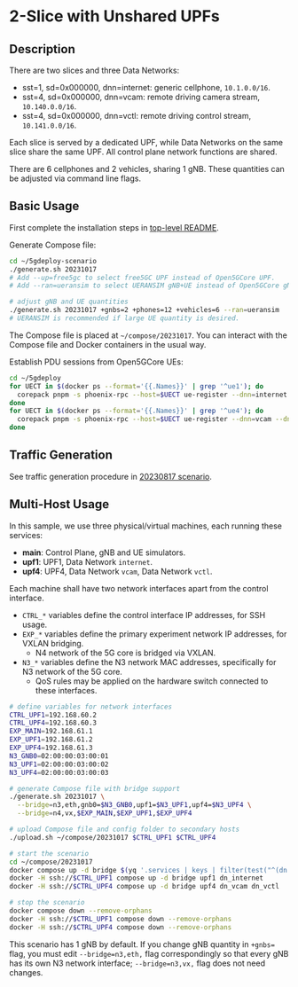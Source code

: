 # 2-Slice with Unshared UPFs

## Description

There are two slices and three Data Networks:

* sst=1, sd=0x000000, dnn=internet: generic cellphone, `10.1.0.0/16`.
* sst=4, sd=0x000000, dnn=vcam: remote driving camera stream, `10.140.0.0/16`.
* sst=4, sd=0x000000, dnn=vctl: remote driving control stream, `10.141.0.0/16`.

Each slice is served by a dedicated UPF, while Data Networks on the same slice share the same UPF.
All control plane network functions are shared.

There are 6 cellphones and 2 vehicles, sharing 1 gNB.
These quantities can be adjusted via command line flags.

## Basic Usage

First complete the installation steps in [top-level README](../README.md).

Generate Compose file:

```bash
cd ~/5gdeploy-scenario
./generate.sh 20231017
# Add --up=free5gc to select free5GC UPF instead of Open5GCore UPF.
# Add --ran=ueransim to select UERANSIM gNB+UE instead of Open5GCore gNB+UE.

# adjust gNB and UE quantities
./generate.sh 20231017 +gnbs=2 +phones=12 +vehicles=6 --ran=ueransim
# UERANSIM is recommended if large UE quantity is desired.
```

The Compose file is placed at `~/compose/20231017`.
You can interact with the Compose file and Docker containers in the usual way.

Establish PDU sessions from Open5GCore UEs:

```bash
cd ~/5gdeploy
for UECT in $(docker ps --format='{{.Names}}' | grep '^ue1'); do
  corepack pnpm -s phoenix-rpc --host=$UECT ue-register --dnn=internet
done
for UECT in $(docker ps --format='{{.Names}}' | grep '^ue4'); do
  corepack pnpm -s phoenix-rpc --host=$UECT ue-register --dnn=vcam --dnn=vctl
done
```

## Traffic Generation

See traffic generation procedure in [20230817 scenario](../20230817/README.md).

## Multi-Host Usage

In this sample, we use three physical/virtual machines, each running these services:

* **main**: Control Plane, gNB and UE simulators.
* **upf1**: UPF1, Data Network `internet`.
* **upf4**: UPF4, Data Network `vcam`, Data Network `vctl`.

Each machine shall have two network interfaces apart from the control interface.

* `CTRL_*` variables define the control interface IP addresses, for SSH usage.
* `EXP_*` variables define the primary experiment network IP addresses, for VXLAN bridging.
  * N4 network of the 5G core is bridged via VXLAN.
* `N3_*` variables define the N3 network MAC addresses, specifically for N3 network of the 5G core.
  * QoS rules may be applied on the hardware switch connected to these interfaces.

```bash
# define variables for network interfaces
CTRL_UPF1=192.168.60.2
CTRL_UPF4=192.168.60.3
EXP_MAIN=192.168.61.1
EXP_UPF1=192.168.61.2
EXP_UPF4=192.168.61.3
N3_GNB0=02:00:00:03:00:01
N3_UPF1=02:00:00:03:00:02
N3_UPF4=02:00:00:03:00:03

# generate Compose file with bridge support
./generate.sh 20231017 \
  --bridge=n3,eth,gnb0=$N3_GNB0,upf1=$N3_UPF1,upf4=$N3_UPF4 \
  --bridge=n4,vx,$EXP_MAIN,$EXP_UPF1,$EXP_UPF4

# upload Compose file and config folder to secondary hosts
./upload.sh ~/compose/20231017 $CTRL_UPF1 $CTRL_UPF4

# start the scenario
cd ~/compose/20231017
docker compose up -d bridge $(yq '.services | keys | filter(test("^(dn|upf)[_0-9]") | not) | .[]' compose.yml)
docker -H ssh://$CTRL_UPF1 compose up -d bridge upf1 dn_internet
docker -H ssh://$CTRL_UPF4 compose up -d bridge upf4 dn_vcam dn_vctl

# stop the scenario
docker compose down --remove-orphans
docker -H ssh://$CTRL_UPF1 compose down --remove-orphans
docker -H ssh://$CTRL_UPF4 compose down --remove-orphans
```

This scenario has 1 gNB by default.
If you change gNB quantity in `+gnbs=` flag, you must edit `--bridge=n3,eth,` flag correspondingly so that every gNB has its own N3 network interface; `--bridge=n3,vx,` flag does not need changes.
